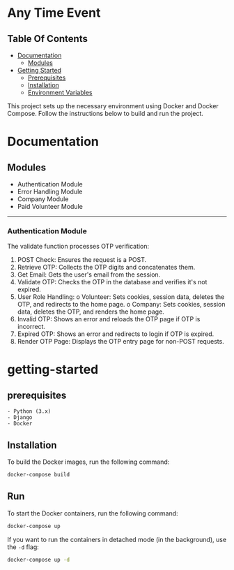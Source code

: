 

# Any Time Event

## Table Of Contents

- [Documentation](#Documentation)
  - [Modules](#modules)
- [Getting Started](#getting-started)
  - [Prerequisites](#prerequisites)
  - [Installation](#installation)
  - [Environment Variables](#environment-variables)
<!-- - [Usage](#usage) -->


This project sets up the necessary environment using Docker and Docker Compose. Follow the instructions below to build and run the project.



# Documentation


  ## Modules

   - Authentication Module
   - Error Handling Module
   - Company Module
   - Paid Volunteer Module
---

  ### Authentication Module  
  The validate function processes OTP verification:
1.	POST Check: Ensures the request is a POST.
2.	Retrieve OTP: Collects the OTP digits and concatenates them.
3.	Get Email: Gets the user's email from the session.
4.	Validate OTP: Checks the OTP in the database and verifies it's not expired.
5.	User Role Handling:
    o	Volunteer: Sets cookies, session data, deletes the OTP, and redirects to the home page.
    o	Company: Sets cookies, session data, deletes the OTP, and renders the home page.
6.	Invalid OTP: Shows an error and reloads the OTP page if OTP is incorrect.
7.	Expired OTP: Shows an error and redirects to login if OTP is expired.
8.	Render OTP Page: Displays the OTP entry page for non-POST requests.




# getting-started

## prerequisites

    - Python (3.x)
    - Django
    - Docker




## Installation

To build the Docker images, run the following command:

```bash
docker-compose build
```

## Run

To start the Docker containers, run the following command:

```bash
docker-compose up
```

If you want to run the containers in detached mode (in the background), use the `-d` flag:

```bash
docker-compose up -d
```

